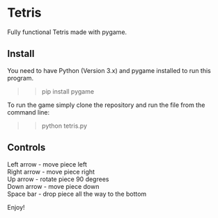 # Tetris
Fully functional Tetris made with pygame.

## Install
You need to have Python (Version 3.x) and pygame installed to run this program.

>>pip install pygame

To run the game simply clone the repository and run the file from the command line:

>>python tetris.py

## Controls

Left arrow  - move piece left  
Right arrow - move piece right  
Up arrow    - rotate piece 90 degrees  
Down arrow  - move piece down  
Space bar   - drop piece all the way to the bottom  

Enjoy!
